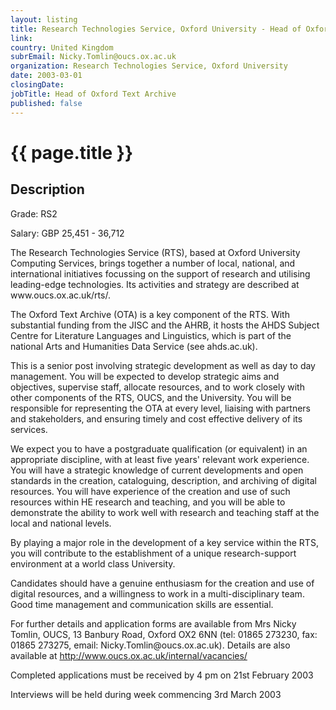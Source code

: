 ```yaml
---
layout: listing
title: Research Technologies Service, Oxford University - Head of Oxford Text Archive
link:
country: United Kingdom
subrEmail: Nicky.Tomlin@oucs.ox.ac.uk
organization: Research Technologies Service, Oxford University 
date: 2003-03-01
closingDate: 
jobTitle: Head of Oxford Text Archive
published: false
---
```



# {{ page.title }}

## Description


<p>Grade: RS2</p>

<p>Salary: GBP 25,451 - 36,712</p>

<p>The Research Technologies Service (RTS), based at Oxford University Computing Services, brings together a number of local, national, and international initiatives focussing on the support of research and utilising leading-edge technologies. Its activities and strategy are described at www.oucs.ox.ac.uk/rts/.</p>

<p>The Oxford Text Archive (OTA) is a key component of the RTS. With substantial funding from the JISC and the AHRB, it hosts the AHDS Subject Centre for Literature Languages and Linguistics, which is part of the national Arts and Humanities Data Service (see ahds.ac.uk).</p>

<p>This is a senior post involving strategic development as well as day to day management. You will be expected to develop strategic aims and objectives, supervise staff, allocate resources, and to work closely with other components of the RTS, OUCS, and the University. You will be responsible for representing the OTA at every level, liaising with partners and stakeholders, and ensuring timely and cost effective delivery of its services.</p>

<p>We expect you to have a postgraduate qualification (or equivalent) in an appropriate discipline, with at least five years' relevant work experience. You will have a strategic knowledge of current developments and open standards in the creation, cataloguing, description, and archiving of digital resources. You will have experience of the creation and use of such resources within HE research and teaching, and you will be able to demonstrate the ability to work well with research and teaching staff at the local and national levels.</p>

<p>By playing a major role in the development of a key service within the RTS, you will contribute to the establishment of a unique research-support environment at a world class University.</p>

<p>Candidates should have a genuine enthusiasm for the creation and use of digital resources, and a willingness to work in a multi-disciplinary team.  Good time management and communication skills are essential.</p>

<p>For further details and application forms are available from Mrs Nicky Tomlin, OUCS, 13 Banbury Road, Oxford OX2 6NN (tel: 01865 273230, fax: 01865 273275, email: Nicky.Tomlin@oucs.ox.ac.uk). Details are also available at <a href="http://www.oucs.ox.ac.uk/internal/vacancies/">http://www.oucs.ox.ac.uk/internal/vacancies/</a></p>

<p>Completed applications must be received by 4 pm on 21st February 2003</p>

<p>Interviews will be held during week commencing 3rd March 2003</p>


